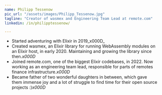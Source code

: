 ```yaml
---
name: Philipp Tessenow
pic_url: "/assets/images/Philipp_Tessenow.jpg"
tagline: "Creator of wasmex and Engineering Team Lead at remote.com"
linkedin: /in/philipptessenow/

---
```

* Started adventuring with Elixir in 2019_x000D_
* Created wasmex, an Elixir library for running WebAssembly modules on an Elixir host, in early 2020. Maintaining and growing the library since then._x000D_
* Joined remote.com, one of the biggest Elixir codebases, in 2022. Now working as an engineering team lead, responsible for parts of remotes finance infrastructure._x000D_
* Became father of two wonderful daughters in between, which gave them immense joy and a lot of struggle to find time for their open source projects :)_x000D_
